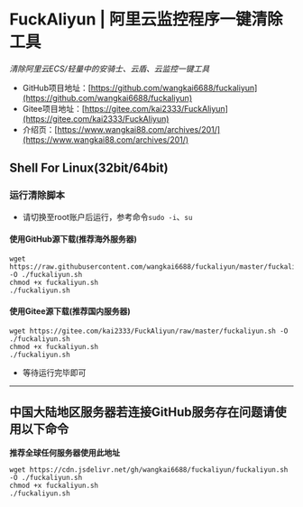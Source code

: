 # FuckAliyun | 阿里云监控程序一键清除工具
*清除阿里云ECS/轻量中的安骑士、云盾、云监控一键工具*
* GitHub项目地址：[https://github.com/wangkai6688/fuckaliyun](https://github.com/wangkai6688/fuckaliyun)
* Gitee项目地址：[https://gitee.com/kai2333/FuckAliyun](https://gitee.com/kai2333/FuckAliyun)
* 介绍页：[https://www.wangkai88.com/archives/201/](https://www.wangkai88.com/archives/201/)
## Shell For Linux(32bit/64bit)
### 运行清除脚本
* 请切换至root账户后运行，参考命令`sudo -i`、`su`
#### 使用GitHub源下载(推荐海外服务器)
```
wget https://raw.githubusercontent.com/wangkai6688/fuckaliyun/master/fuckaliyun.sh -O ./fuckaliyun.sh
chmod +x fuckaliyun.sh
./fuckaliyun.sh
```
#### 使用Gitee源下载(推荐国内服务器)
```
wget https://gitee.com/kai2333/FuckAliyun/raw/master/fuckaliyun.sh -O ./fuckaliyun.sh
chmod +x fuckaliyun.sh
./fuckaliyun.sh
```
* 等待运行完毕即可
---
## 中国大陆地区服务器若连接GitHub服务存在问题请使用以下命令
**推荐全球任何服务器使用此地址**
```
wget https://cdn.jsdelivr.net/gh/wangkai6688/fuckaliyun/fuckaliyun.sh -O ./fuckaliyun.sh
chmod +x fuckaliyun.sh
./fuckaliyun.sh
```

